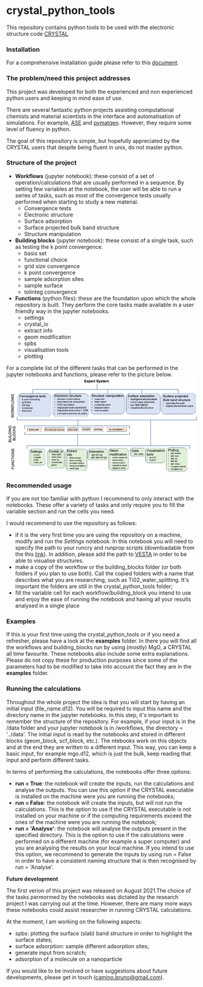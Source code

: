 <h1>crystal_python_tools</h1>

This repository contains python tools to be used with the electronic structure code [CRYSTAL](https://www.crystal.unito.it/index.php).

<h3>Installation</h3>

For a comprehensive installation guide please refer to this <a href='installation_guide.md'>document</a>.


<h3>The problem/need this project addresses</h3>

This project was developed for both the experienced and non experienced python users and keeping in mind ease of use.

There are several fantastic python projects assisting computational chemists and material scientists in the interface and automatisation of simulations. For example, [ASE](https://wiki.fysik.dtu.dk/ase/) and [pymatgen](https://pymatgen.org/index.html). However, they require some level of fluency in python.

The goal of this repository is simple, but hopefully appreciated by the CRYSTAL users that despite being fluent in unix, do not master python.

<h3>Structure of the project</h3>
<ul>
  <li><b>Workflows</b> (jupyter notebook): these consist of a set of operation/calculations that are usually performed in a sequence. By setting few variables at the notebook, the user will be able to run a series of tasks, such as most of the convergence tests usually performed when starting to study a new material.
    <ul>
      <li>Convergence tests</li>
      <li>Electronic structure</li>
      <li>Surface adsorption</li>
      <li>Surface projected bulk band structure</li>
      <li>Structure manipulation</li>
    </ul>
  </li>
  <li><b>Building blocks</b> (jupyter notebook): these consist of a single task, such as testing the k point convergence.
   <ul>
       <li>basis set</li>
       <li>functional choice</li>
       <li>grid size convergence</li>
       <li>k point convergence</li>
       <li>sample adsorption sites</li>
       <li>sample surface</li>
       <li>tolinteg convergence</li>           
   </ul>
   <li> <b>Functions</b> (python files): these are the foundation upon which the whole repository is built. They perform the core tasks made available in a user friendly way in the jupyter notebooks.
    <ul>
      <li>settings</li>
      <li>crystal_io</li>
      <li>extract info</li>
      <li>geom modification</li>
      <li>spbs</li>
      <li>visualisation tools</li>
      <li>plotting</li>      
    </ul>
  </li>
</ul>

For a complete list of the different tasks that can be performed in the jupyter notebooks and functions, please refer to the picture below.
![repository_structure](images/repository_structure.jpg)

<h3>Recommended usage</h3>

If you are not too familiar with python I recommend to only interact with the notebooks. These offer a variety of tasks and only require you to fill the variable section and run the cells you need.

I would recommend to use the repository as follows:
<ul>
  <li>
  if it is the very first time you are using the repository on a machine, modify and run the <i>Settings</i> notebook. In this notebook you will need to specify the path to your runcry and runprop scripts (downloadable from the this <a href="http://tutorials.crystalsolutions.eu/tutorial.html?td=others&tf=howtorun">link</a>). In addition, please add the path to <a href='https://jp-minerals.org/vesta/en/'>VESTA</a> in order to be able to visualise structures.
  </li>
  <li>
  make a copy of the workflow or the building_blocks folder (or both folders if you plan to use both). Call the copied folders with a name that describes what you are researching, such as Ti02_water_splitting. It's important the folders are still in the crystal_python_tools folder;
  </li>
  <li>
  fill the variable cell for each workflow/building_block you intend to use and enjoy the ease of running the notebook and having all your results analysed in a single place
  </li>
</ul>

<h3>Examples</h3>
If this is your first time using the crystal_python_tools or if you need a refresher, please have a look at the <b>examples</b> folder. In there you will find all the workflows and building_blocks run by using (mostly) MgO, a CRYSTAL all time favourite. These notebooks also include some extra explanations. Please do not copy these for production purposes since some of the parameters had to be modified to take into account the fact they are in the <b>examples</b> folder.

<h3>Running the calculations</h3>

Throughout the whole project the idea is that you will start by having an initial input (file_name.d12). You will be required to input this name and the directory name in the jupyter notebooks. In this step, it's important to remember the structure of the repository. For example, if your input is in the /data folder and your jupyter notebook is in /workflows, the directory = '../data'.
The initial input is read by the notebooks and stored in different blocks (geom_block, scf_block, etc.). The ntebooks work on this objects and at the end they are written to a different input. This way, you can keep a basic input, for example mgo.d12, which is just the bulk, keep reading that input and perform different tasks.

In terms of performing the calculations, the notebooks offer three options:
<ul>
  <li>
  <b>run = True</b>: the notebook will create the inputs, run the calculations and analyse the outputs. You can use this option if the CRYSTAL executable is installed on the machine were you are running the notebooks;
  </li>
  <li>
  <b>run = False</b>: the notebook will create the inputs, but will not run the calculations. This is the option to use if the CRYSTAL executable is not installed on your machine or if the computing requirements exceed the ones of the machine were you are running the notebook;
  </li>
  <li>
  <b>run = 'Analyse'</b>: the notebook will analyse the outputs present in the specified directory. This is the option to use if the calculations were performed on a different machine (for example a super computer) and you are analysing the results on your local machine. If you intend to use this option, we recommend to generate the inputs by using run = False in order to have a consistent naming structure that is then recognised by run = 'Analyse'.
  </li>
  </ul>

  <b>Future development</b>

  The first verion of this project was released on August 2021.The choice of the tasks permormed by the notebooks was dictated by the research project I was carrying out at the time. However, there are many more ways these notebooks could assist researcher in running CRYSTAL calculations.

  At the moment, I am working on the following aspects:
  <ul>
  <li>spbs: plotting the surface (slab) band structure in order to highlight the surface states;</li>
  <li>surface adsorption: sample different adsorption sites;</li>
  <li>generate input from scratch;</li>
  <li>adsorption of a molecule on a nanoparticle</li>
  </ul>

  If you would like to be involved or have suggestions about future developments, please get in touch (camino.bruno@gmail.com).
